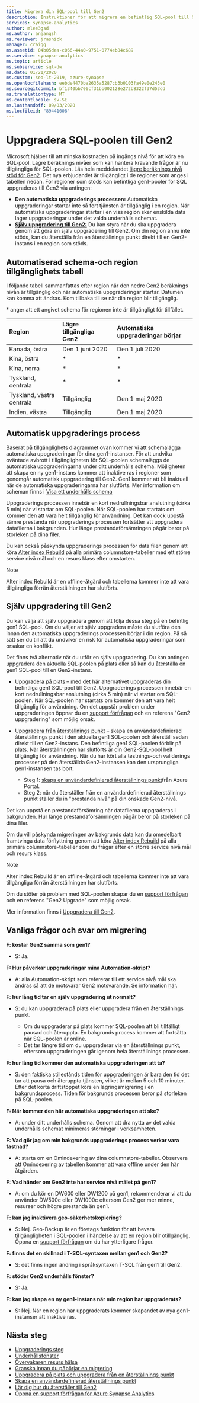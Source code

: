 ```yaml
---
title: Migrera din SQL-pool till Gen2
description: Instruktioner för att migrera en befintlig SQL-pool till Gen2 och schemat för migrering per region.
services: synapse-analytics
author: mlee3gsd
ms.author: anjangsh
ms.reviewer: jrasnick
manager: craigg
ms.assetid: 04b05dea-c066-44a0-9751-0774eb84c689
ms.service: synapse-analytics
ms.topic: article
ms.subservice: sql-dw
ms.date: 01/21/2020
ms.custom: seo-lt-2019, azure-synapse
ms.openlocfilehash: eebde4470ba2635a5287cb3b0103fa49e0e243e0
ms.sourcegitcommit: bf1340bb706cf31bb002128e272b8322f37d53dd
ms.translationtype: MT
ms.contentlocale: sv-SE
ms.lasthandoff: 09/03/2020
ms.locfileid: "89441008"
---
```

# <a name="upgrade-your-sql-pool-to-gen2"></a>Uppgradera SQL-poolen till Gen2

Microsoft hjälper till att minska kostnaden på ingångs nivå för att köra en SQL-pool.  Lägre beräknings nivåer som kan hantera krävande frågor är nu tillgängliga för SQL-poolen. Läs hela meddelandet [lägre beräknings nivå stöd för Gen2](https://azure.microsoft.com/blog/azure-sql-data-warehouse-gen2-now-supports-lower-compute-tiers/). Det nya erbjudandet är tillgängligt i de regioner som anges i tabellen nedan. För regioner som stöds kan befintliga gen1-pooler för SQL uppgraderas till Gen2 via antingen:

- **Den automatiska uppgraderings processen:** Automatiska uppgraderingar startar inte så fort tjänsten är tillgänglig i en region.  När automatiska uppgraderingar startar i en viss region sker enskilda data lager uppgraderingar under det valda underhålls schemat.
- [**Själv uppgradering till Gen2:**](#self-upgrade-to-gen2) Du kan styra när du ska uppgradera genom att göra en själv uppgradering till Gen2. Om din region ännu inte stöds, kan du återställa från en återställnings punkt direkt till en Gen2-instans i en region som stöds.

## <a name="automated-schedule-and-region-availability-table"></a>Automatiserad schema-och region tillgänglighets tabell

I följande tabell sammanfattas efter region när den nedre Gen2 beräknings nivån är tillgänglig och när automatiska uppgraderingar startar. Datumen kan komma att ändras. Kom tillbaka till se när din region blir tillgänglig.

\* anger att ett angivet schema för regionen inte är tillgängligt för tillfället.

| **Region** | **Lägre tillgängliga Gen2** | **Automatiska uppgraderingar börjar** |
|:--- |:--- |:--- |
| Kanada, östra |Den 1 juni 2020 |Den 1 juli 2020 |
| Kina, östra |\* |\* |
| Kina, norra |\* |\* |
| Tyskland, centrala |\* |\* |
| Tyskland, västra centrala |Tillgänglig |Den 1 maj 2020 |
| Indien, västra |Tillgänglig |Den 1 maj 2020  |

## <a name="automatic-upgrade-process"></a>Automatisk uppgraderings process

Baserat på tillgänglighets diagrammet ovan kommer vi att schemalägga automatiska uppgraderingar för dina gen1-instanser. För att undvika oväntade avbrott i tillgängligheten för SQL-poolen schemaläggs de automatiska uppgraderingarna under ditt underhålls schema. Möjligheten att skapa en ny gen1-instans kommer att inaktive ras i regioner som genomgår automatisk uppgradering till Gen2. Gen1 kommer att bli inaktuell när de automatiska uppgraderingarna har slutförts. Mer information om scheman finns i [Visa ett underhålls schema](maintenance-scheduling.md#view-a-maintenance-schedule)

Uppgraderings processen innebär en kort nedrullningsbar anslutning (cirka 5 min) när vi startar om SQL-poolen.  När SQL-poolen har startats om kommer den att vara helt tillgänglig för användning. Det kan dock uppstå sämre prestanda när uppgraderings processen fortsätter att uppgradera datafilerna i bakgrunden. Hur länge prestandaförsämringen pågår beror på storleken på dina filer.

Du kan också påskynda uppgraderings processen för data filen genom att köra [Alter index Rebuild](sql-data-warehouse-tables-index.md) på alla primära columnstore-tabeller med ett större service nivå mål och en resurs klass efter omstarten.

> [!NOTE]
> Alter index Rebuild är en offline-åtgärd och tabellerna kommer inte att vara tillgängliga förrän återställningen har slutförts.

## <a name="self-upgrade-to-gen2"></a>Själv uppgradering till Gen2

Du kan välja att själv uppgradera genom att följa dessa steg på en befintlig gen1 SQL-pool. Om du väljer att själv uppgradera måste du slutföra den innan den automatiska uppgraderings processen börjar i din region. På så sätt ser du till att du undviker en risk för automatiska uppgraderingar som orsakar en konflikt.

Det finns två alternativ när du utför en själv uppgradering.  Du kan antingen uppgradera den aktuella SQL-poolen på plats eller så kan du återställa en gen1 SQL-pool till en Gen2-instans.

- [Uppgradera på plats – med](upgrade-to-latest-generation.md) det här alternativet uppgraderas din befintliga gen1 SQL-pool till Gen2. Uppgraderings processen innebär en kort nedrullningsbar anslutning (cirka 5 min) när vi startar om SQL-poolen.  När SQL-poolen har startats om kommer den att vara helt tillgänglig för användning. Om det uppstår problem under uppgraderingen öppnar du en [support förfrågan](sql-data-warehouse-get-started-create-support-ticket.md) och en referens "Gen2 uppgradering" som möjlig orsak.
- [Uppgradera från återställnings punkt](sql-data-warehouse-restore-points.md) – skapa en användardefinierad återställnings punkt i den aktuella gen1 SQL-poolen och återställ sedan direkt till en Gen2-instans. Den befintliga gen1 SQL-poolen förblir på plats. När återställningen har slutförts är din Gen2-SQL-pool helt tillgänglig för användning.  När du har kört alla testnings-och validerings processer på den återställda Gen2-instansen kan den ursprungliga gen1-instansen tas bort.

  - Steg 1: [skapa en användardefinierad återställnings punkt](sql-data-warehouse-restore-active-paused-dw.md)från Azure Portal.
  - Steg 2: när du återställer från en användardefinierad återställnings punkt ställer du in "prestanda nivå" på din önskade Gen2-nivå.

Det kan uppstå en prestandaförsämring när datafilerna uppgraderas i bakgrunden. Hur länge prestandaförsämringen pågår beror på storleken på dina filer.

Om du vill påskynda migreringen av bakgrunds data kan du omedelbart framtvinga data förflyttning genom att köra [Alter index Rebuild](sql-data-warehouse-tables-index.md) på alla primära columnstore-tabeller som du frågar efter en större service nivå mål och resurs klass.

> [!NOTE]
> Alter index Rebuild är en offline-åtgärd och tabellerna kommer inte att vara tillgängliga förrän återställningen har slutförts.

Om du stöter på problem med SQL-poolen skapar du en [support förfrågan](sql-data-warehouse-get-started-create-support-ticket.md) och en referens "Gen2 Upgrade" som möjlig orsak.

Mer information finns i [Uppgradera till Gen2](upgrade-to-latest-generation.md).

## <a name="migration-frequently-asked-questions"></a>Vanliga frågor och svar om migrering

**F: kostar Gen2 samma som gen1?**

- S: Ja.

**F: Hur påverkar uppgraderingar mina Automation-skript?**

- A: alla Automation-skript som refererar till ett service nivå mål ska ändras så att de motsvarar Gen2 motsvarande.  Se information [här](upgrade-to-latest-generation.md#upgrade-in-a-supported-region-using-the-azure-portal).

**F: hur lång tid tar en själv uppgradering ut normalt?**

- S: du kan uppgradera på plats eller uppgradera från en återställnings punkt.

  - Om du uppgraderar på plats kommer SQL-poolen att bli tillfälligt pausad och återuppta.  En bakgrunds process kommer att fortsätta när SQL-poolen är online.  
  - Det tar längre tid om du uppgraderar via en återställnings punkt, eftersom uppgraderingen går igenom hela återställnings processen.

**F: hur lång tid kommer den automatiska uppgraderingen att ta?**

- S: den faktiska stillestånds tiden för uppgraderingen är bara den tid det tar att pausa och återuppta tjänsten, vilket är mellan 5 och 10 minuter. Efter det korta driftstoppet körs en lagringsmigrering i en bakgrundsprocess. Tiden för bakgrunds processen beror på storleken på SQL-poolen.

**F: När kommer den här automatiska uppgraderingen att ske?**

- A: under ditt underhålls schema. Genom att dra nytta av det valda underhålls schemat minimeras störningar i verksamheten.

**F: Vad gör jag om min bakgrunds uppgraderings process verkar vara fastnad?**

- A: starta om en Omindexering av dina columnstore-tabeller. Observera att Omindexering av tabellen kommer att vara offline under den här åtgärden.

**F: Vad händer om Gen2 inte har service nivå målet på gen1?**

- A: om du kör en DW600 eller DW1200 på gen1, rekommenderar vi att du använder DW500c eller DW1000c eftersom Gen2 ger mer minne, resurser och högre prestanda än gen1.

**F: kan jag inaktivera geo-säkerhetskopiering?**

- S: Nej. Geo-Backup är en företags funktion för att bevara tillgängligheten i SQL-poolen i händelse av att en region blir otillgänglig. Öppna en [support förfrågan](sql-data-warehouse-get-started-create-support-ticket.md) om du har ytterligare frågor.

**F: finns det en skillnad i T-SQL-syntaxen mellan gen1 och Gen2?**

- S: det finns ingen ändring i språksyntaxen T-SQL från gen1 till Gen2.

**F: stöder Gen2 underhålls fönster?**

- S: Ja.

**F: kan jag skapa en ny gen1-instans när min region har uppgraderats?**

- S: Nej. När en region har uppgraderats kommer skapandet av nya gen1-instanser att inaktive ras.

## <a name="next-steps"></a>Nästa steg

- [Uppgraderings steg](upgrade-to-latest-generation.md)
- [Underhållsfönster](maintenance-scheduling.md)
- [Övervakaren resurs hälsa](../../service-health/resource-health-overview.md?toc=/azure/synapse-analytics/sql-data-warehouse/toc.json&bc=/azure/synapse-analytics/sql-data-warehouse/breadcrumb/toc.json)
- [Granska innan du påbörjar en migrering](upgrade-to-latest-generation.md#before-you-begin)
- [Uppgradera på plats och uppgradera från en återställnings punkt](upgrade-to-latest-generation.md)
- [Skapa en användardefinierad återställnings punkt](sql-data-warehouse-restore-points.md)
- [Lär dig hur du återställer till Gen2](sql-data-warehouse-restore-active-paused-dw.md)
- [Öppna en support förfrågan för Azure Synapse Analytics](https://go.microsoft.com/fwlink/?linkid=857950)
